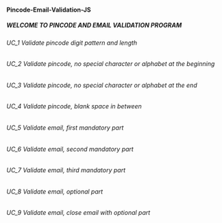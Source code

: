 #### Pincode-Email-Validation-JS

##### WELCOME TO PINCODE AND EMAIL VALIDATION PROGRAM

###### UC_1 Validate pincode digit pattern and length

###### UC_2 Validate pincode, no special character or alphabet at the beginning

###### UC_3 Validate pincode, no special character or alphabet at the end

###### UC_4 Validate pincode, blank space in between

###### UC_5 Validate email, first mandatory part

###### UC_6 Validate email, second mandatory part

###### UC_7 Validate email, third mandatory part

###### UC_8 Validate email, optional part

###### UC_9 Validate email, close email with optional part